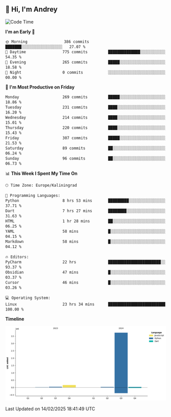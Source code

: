 ## 👋 Hi, I'm Andrey

<!--START_SECTION:waka-->
![Code Time](http://img.shields.io/badge/Code%20Time-756%20hrs%205%20mins-blue)

**I'm an Early 🐤** 

```text
🌞 Morning                386 commits         ███████░░░░░░░░░░░░░░░░░░   27.07 % 
🌆 Daytime                775 commits         ██████████████░░░░░░░░░░░   54.35 % 
🌃 Evening                265 commits         █████░░░░░░░░░░░░░░░░░░░░   18.58 % 
🌙 Night                  0 commits           ░░░░░░░░░░░░░░░░░░░░░░░░░   00.00 % 
```
📅 **I'm Most Productive on Friday** 

```text
Monday                   269 commits         █████░░░░░░░░░░░░░░░░░░░░   18.86 % 
Tuesday                  231 commits         ████░░░░░░░░░░░░░░░░░░░░░   16.20 % 
Wednesday                214 commits         ████░░░░░░░░░░░░░░░░░░░░░   15.01 % 
Thursday                 220 commits         ████░░░░░░░░░░░░░░░░░░░░░   15.43 % 
Friday                   307 commits         █████░░░░░░░░░░░░░░░░░░░░   21.53 % 
Saturday                 89 commits          ██░░░░░░░░░░░░░░░░░░░░░░░   06.24 % 
Sunday                   96 commits          ██░░░░░░░░░░░░░░░░░░░░░░░   06.73 % 
```


📊 **This Week I Spent My Time On** 

```text
🕑︎ Time Zone: Europe/Kaliningrad

💬 Programming Languages: 
Python                   8 hrs 53 mins       █████████░░░░░░░░░░░░░░░░   37.71 % 
Dart                     7 hrs 27 mins       ████████░░░░░░░░░░░░░░░░░   31.63 % 
HTML                     1 hr 28 mins        ██░░░░░░░░░░░░░░░░░░░░░░░   06.25 % 
YAML                     58 mins             █░░░░░░░░░░░░░░░░░░░░░░░░   04.15 % 
Markdown                 58 mins             █░░░░░░░░░░░░░░░░░░░░░░░░   04.12 % 

🔥 Editors: 
PyCharm                  22 hrs              ███████████████████████░░   93.37 % 
Obsidian                 47 mins             █░░░░░░░░░░░░░░░░░░░░░░░░   03.37 % 
Cursor                   46 mins             █░░░░░░░░░░░░░░░░░░░░░░░░   03.26 % 

💻 Operating System: 
Linux                    23 hrs 34 mins      █████████████████████████   100.00 % 
```

**Timeline**

![Lines of Code chart](https://raw.githubusercontent.com/Mist3s/Mist3s/main/assets/bar_graph.png)


 Last Updated on 14/02/2025 18:41:49 UTC
<!--END_SECTION:waka-->

